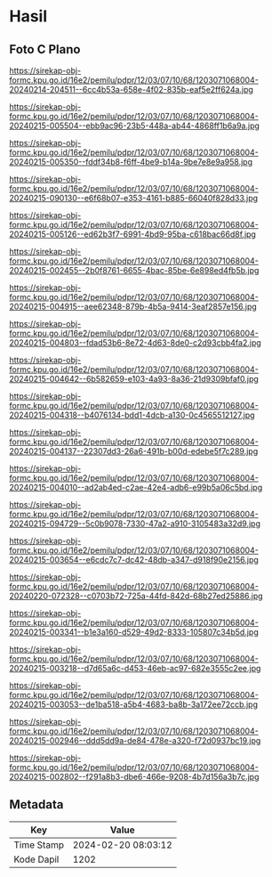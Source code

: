 # Hasil

## Foto C Plano

https://sirekap-obj-formc.kpu.go.id/16e2/pemilu/pdpr/12/03/07/10/68/1203071068004-20240214-204511--6cc4b53a-658e-4f02-835b-eaf5e2ff624a.jpg

https://sirekap-obj-formc.kpu.go.id/16e2/pemilu/pdpr/12/03/07/10/68/1203071068004-20240215-005504--ebb9ac96-23b5-448a-ab44-4868ff1b6a9a.jpg

https://sirekap-obj-formc.kpu.go.id/16e2/pemilu/pdpr/12/03/07/10/68/1203071068004-20240215-005350--fddf34b8-f6ff-4be9-b14a-9be7e8e9a958.jpg

https://sirekap-obj-formc.kpu.go.id/16e2/pemilu/pdpr/12/03/07/10/68/1203071068004-20240215-090130--e6f68b07-e353-4161-b885-66040f828d33.jpg

https://sirekap-obj-formc.kpu.go.id/16e2/pemilu/pdpr/12/03/07/10/68/1203071068004-20240215-005126--ed62b3f7-6991-4bd9-95ba-c618bac66d8f.jpg

https://sirekap-obj-formc.kpu.go.id/16e2/pemilu/pdpr/12/03/07/10/68/1203071068004-20240215-002455--2b0f8761-6655-4bac-85be-6e898ed4fb5b.jpg

https://sirekap-obj-formc.kpu.go.id/16e2/pemilu/pdpr/12/03/07/10/68/1203071068004-20240215-004915--aee62348-879b-4b5a-9414-3eaf2857e156.jpg

https://sirekap-obj-formc.kpu.go.id/16e2/pemilu/pdpr/12/03/07/10/68/1203071068004-20240215-004803--fdad53b6-8e72-4d63-8de0-c2d93cbb4fa2.jpg

https://sirekap-obj-formc.kpu.go.id/16e2/pemilu/pdpr/12/03/07/10/68/1203071068004-20240215-004642--6b582659-e103-4a93-8a36-21d9309bfaf0.jpg

https://sirekap-obj-formc.kpu.go.id/16e2/pemilu/pdpr/12/03/07/10/68/1203071068004-20240215-004318--b4076134-bdd1-4dcb-a130-0c4565512127.jpg

https://sirekap-obj-formc.kpu.go.id/16e2/pemilu/pdpr/12/03/07/10/68/1203071068004-20240215-004137--22307dd3-26a6-491b-b00d-edebe5f7c289.jpg

https://sirekap-obj-formc.kpu.go.id/16e2/pemilu/pdpr/12/03/07/10/68/1203071068004-20240215-004010--ad2ab4ed-c2ae-42e4-adb6-e99b5a06c5bd.jpg

https://sirekap-obj-formc.kpu.go.id/16e2/pemilu/pdpr/12/03/07/10/68/1203071068004-20240215-094729--5c0b9078-7330-47a2-a910-3105483a32d9.jpg

https://sirekap-obj-formc.kpu.go.id/16e2/pemilu/pdpr/12/03/07/10/68/1203071068004-20240215-003654--e6cdc7c7-dc42-48db-a347-d918f90e2156.jpg

https://sirekap-obj-formc.kpu.go.id/16e2/pemilu/pdpr/12/03/07/10/68/1203071068004-20240220-072328--c0703b72-725a-44fd-842d-68b27ed25886.jpg

https://sirekap-obj-formc.kpu.go.id/16e2/pemilu/pdpr/12/03/07/10/68/1203071068004-20240215-003341--b1e3a160-d529-49d2-8333-105807c34b5d.jpg

https://sirekap-obj-formc.kpu.go.id/16e2/pemilu/pdpr/12/03/07/10/68/1203071068004-20240215-003218--d7d65a6c-d453-46eb-ac97-682e3555c2ee.jpg

https://sirekap-obj-formc.kpu.go.id/16e2/pemilu/pdpr/12/03/07/10/68/1203071068004-20240215-003053--de1ba518-a5b4-4683-ba8b-3a172ee72ccb.jpg

https://sirekap-obj-formc.kpu.go.id/16e2/pemilu/pdpr/12/03/07/10/68/1203071068004-20240215-002946--ddd5dd9a-de84-478e-a320-f72d0937bc19.jpg

https://sirekap-obj-formc.kpu.go.id/16e2/pemilu/pdpr/12/03/07/10/68/1203071068004-20240215-002802--f291a8b3-dbe6-466e-9208-4b7d156a3b7c.jpg


## Metadata

| Key        | Value               |
| ---------- | ------------------- |
| Time Stamp | 2024-02-20 08:03:12 |
| Kode Dapil | 1202                |




